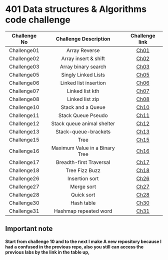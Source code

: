 # 401 Data structures & Algorithms code challenge

| Challenge No |     Challenge Description      |                                                       Challenge link                                                       |
|:------------:|:------------------------------:|:--------------------------------------------------------------------------------------------------------------------------:|
| Challenge01  |         Array Reverse          |         [Ch01](https://github.com/ghanemgit/data-structures-and-algorithms/tree/array-reverse/Challenge01#readme)          |
| Challenge02  |      Array insert & shift      |     [Ch02](https://github.com/ghanemgit/data-structures-and-algorithms/blob/array-insert-shift/Challenge02/README.md)      |
| Challenge03  |      Array binary search       |       [Ch03](https://github.com/ghanemgit/data-structures-and-algorithms/blob/linked-list-zip/Challenge03/README.md)       |
| Challenge05  |      Singly Linked Lists       |          [Ch05](https://github.com/ghanemgit/data-structures-and-algorithms/blob/main/Challenge05/README_Ch05.md)          |
| Challenge06  |     Linked list insertion      | [Ch06](https://github.com/ghanemgit/data-structures-and-algorithms/blob/linked-list-insertions/Challenge05/README_Ch06.md) |
| Challenge07  |        Linked list kth         |    [Ch07](https://github.com/ghanemgit/data-structures-and-algorithms/blob/linked-list-kth/Challenge05/README_Ch07.md)     |
| Challenge08  |        Linked list zip         |    [Ch08](https://github.com/ghanemgit/data-structures-and-algorithms/blob/linked-list-zip/Challenge05/README_Ch08.md)     |
| Challenge10  |       Stack and a Queue        |                                             [Ch10](app/README/README_Ch10.md)                                              |
| Challenge11  |       Stack Queue Pseudo       |                                             [Ch11](app/README/README_Ch11.md)                                              |
| Challenge12  |   Stack queue animal shelter   |                                             [Ch12](app/README/README_Ch12.md)                                              |
| Challenge13  |      Stack-queue-brackets      |                                             [Ch13](app/README/README_Ch13.md)                                              |
| Challenge15  |              Tree              |                                             [Ch15](app/README/README_Ch15.md)                                              |
| Challenge16  | Maximum Value in a Binary Tree |                                             [Ch16](app/README/README_Ch16.md)                                              |
| Challenge17  |    Breadth-first Traversal     |                                             [Ch17](app/README/README_Ch17.md)                                              |
| Challenge18  |         Tree Fizz Buzz         |                                             [Ch18](app/README/README_Ch18.md)                                              |
| Challenge26  |         Insertion sort         |                                             [Ch26](app/README/README_Ch26.md)                                              |
| Challenge27  |           Merge sort           |                                             [Ch27](app/README/README_Ch27.md)                                              |
| Challenge28  |           Quick sort           |                                             [Ch28](app/README/README_Ch28.md)                                              |
| Challenge30  |           Hash table           |                                             [Ch30](app/README/README_Ch30.md)                                              |
| Challenge31  |     Hashmap repeated word      |                                             [Ch31](app/README/README_Ch31.md)                                              |



## Important note

#### Start from challenge 10 and to the next I make A new repository because I had a confused in the previous repo, also you still can access the previous labs by the link in the table up,